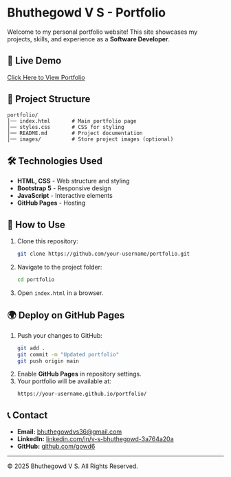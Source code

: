 # Bhuthegowd V S - Portfolio

Welcome to my personal portfolio website! This site showcases my projects, skills, and experience as a **Software Developer**.

## 🚀 Live Demo
[Click Here to View Portfolio](https://your-username.github.io/portfolio/)

## 📂 Project Structure
```
portfolio/
│── index.html       # Main portfolio page
│── styles.css       # CSS for styling
│── README.md        # Project documentation
│── images/          # Store project images (optional)
```

## 🛠️ Technologies Used
- **HTML, CSS** - Web structure and styling
- **Bootstrap 5** - Responsive design
- **JavaScript** - Interactive elements
- **GitHub Pages** - Hosting

## 📌 How to Use
1. Clone this repository:
   ```bash
   git clone https://github.com/your-username/portfolio.git
   ```
2. Navigate to the project folder:
   ```bash
   cd portfolio
   ```
3. Open `index.html` in a browser.

## 🌍 Deploy on GitHub Pages
1. Push your changes to GitHub:
   ```bash
   git add .
   git commit -m "Updated portfolio"
   git push origin main
   ```
2. Enable **GitHub Pages** in repository settings.
3. Your portfolio will be available at:
   ```
   https://your-username.github.io/portfolio/
   ```

## 📞 Contact
- **Email:** [bhuthegowdvs36@gmail.com](mailto:bhuthegowdvs36@gmail.com)
- **LinkedIn:** [linkedin.com/in/v-s-bhuthegowd-3a764a20a](https://linkedin.com/in/v-s-bhuthegowd-3a764a20a)
- **GitHub:** [github.com/gowd6](https://github.com/gowd6)

---
© 2025 Bhuthegowd V S. All Rights Reserved.
